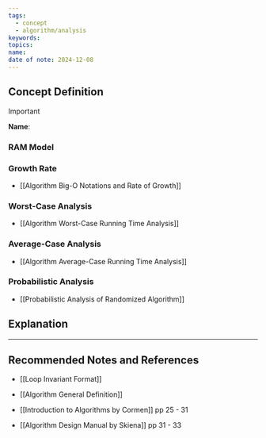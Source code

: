 ```yaml
---
tags:
  - concept
  - algorithm/analysis
keywords: 
topics: 
name: 
date of note: 2024-12-08
---
```


## Concept Definition

>[!important]
>**Name**: 

### RAM Model



### Growth Rate

- [[Algorithm Big-O Notations and Rate of Growth]]

### Worst-Case Analysis

- [[Algorithm Worst-Case Running Time Analysis]]

### Average-Case Analysis

- [[Algorithm Average-Case Running Time Analysis]]

### Probabilistic Analysis

- [[Probabilistic Analysis of Randomized Algorithm]]



## Explanation





-----------
##  Recommended Notes and References

- [[Loop Invariant Format]]
- [[Algorithm General Definition]]

- [[Introduction to Algorithms by Cormen]] pp  25 - 31
- [[Algorithm Design Manual by Skiena]] pp 31 - 33